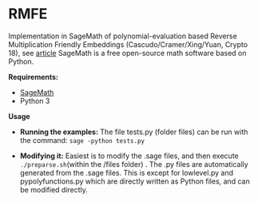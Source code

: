 # RMFE 
Implementation in SageMath of polynomial-evaluation based Reverse Multiplication Friendly Embeddings (Cascudo/Cramer/Xing/Yuan, Crypto 18), see [article](https://eprint.iacr.org/2018/429.pdf)
SageMath is a free open-source math software based on Python.

**Requirements:**
- [SageMath](https://www.sagemath.org/download.html)
- Python 3


**Usage**
 - **Running the examples:**
 The file tests.py (folder files) can be run with the command:
`sage -python tests.py`

 - **Modifying it:**
 Easiest is to modify the .sage files, and then execute `./preparse.sh`(within the /files folder) . The .py files are automatically generated from the .sage files. 
This is except for lowlevel.py and pypolyfunctions.py which are directly written as Python files, and can be modified directly.
 

 




